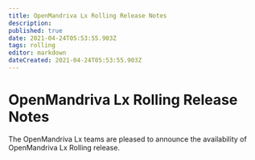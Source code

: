 ```yaml
---
title: OpenMandriva Lx Rolling Release Notes
description: 
published: true
date: 2021-04-24T05:53:55.903Z
tags: rolling
editor: markdown
dateCreated: 2021-04-24T05:53:55.903Z
---
```


# OpenMandriva Lx Rolling Release Notes
The OpenMandriva Lx teams are pleased to announce the availability of OpenMandriva Lx Rolling release.